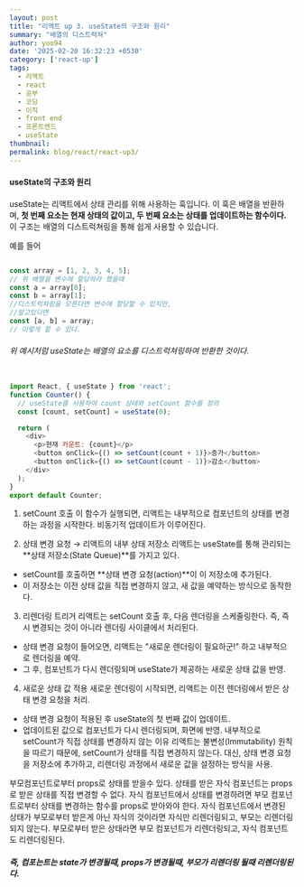 ```yaml
---
layout: post
title: "리액트 up 3. useState의 구조와 원리"
summary: "배열의 디스트럭쳐"
author: yoo94
date: '2025-02-20 16:32:23 +0530'
category: ['react-up']
tags:
  - 리액트
  - react
  - 공부
  - 코딩
  - 이직
  - front end
  - 프론트엔드
  - useState
thumbnail: 
permalink: blog/react/react-up3/
---
```


#### useState의 구조와 원리
useState는 리액트에서 상태 관리를 위해 사용하는 훅입니다.
이 훅은 배열을 반환하며, **첫 번째 요소는 현재 상태의 값이고, 두 번째 요소는 상태를 업데이트하는 함수이다.** 
이 구조는 배열의 디스트럭쳐링을 통해 쉽게 사용할 수 있습니다.

예를 들어
```js

const array = [1, 2, 3, 4, 5];
// 위 배열을 변수에 할당하라 했을때
const a = array[0];
const b = array[1];
//디스트럭쳐링을 모른다면 변수에 할당할 수 있지만,
//알고있다면
const [a, b] = array;
// 이렇게 할 수 있다.

```

###### 위 예시처럼 useState는 배열의 요소를 디스트럭쳐링하여 반환한 것이다.

```js

import React, { useState } from 'react';
function Counter() {
  // useState를 사용하여 count 상태와 setCount 함수를 정의
  const [count, setCount] = useState(0);

  return (
    <div>
      <p>현재 카운트: {count}</p>
      <button onClick={() => setCount(count + 1)}>증가</button>
      <button onClick={() => setCount(count - 1)}>감소</button>
    </div>
  );
}
export default Counter;
```

1. setCount 호출
이 함수가 실행되면, 리액트는 내부적으로 컴포넌트의 상태를 변경하는 과정을 시작한다. 비동기적 업데이트가 이루어진다.

2. 상태 변경 요청 → 리액트의 내부 상태 저장소
   리액트는 useState를 통해 관리되는 **상태 저장소(State Queue)**를 가지고 있다.
- setCount를 호출하면 **상태 변경 요청(action)**이 이 저장소에 추가된다.
- 이 저장소는 이전 상태 값을 직접 변경하지 않고, 새 값을 예약하는 방식으로 동작한다.

3. 리렌더링 트리거
   리액트는 setCount 호출 후, 다음 렌더링을 스케줄링한다. 즉, 즉시 변경되는 것이 아니라 렌더링 사이클에서 처리된다.
- 상태 변경 요청이 들어오면, 리액트는 "새로운 렌더링이 필요하군!" 하고 내부적으로 렌더링을 예약.
- 그 후, 컴포넌트가 다시 렌더링되며 useState가 제공하는 새로운 상태 값을 반영.

4. 새로운 상태 값 적용
   새로운 렌더링이 시작되면, 리액트는 이전 렌더링에서 받은 상태 변경 요청을 처리.
- 상태 변경 요청이 적용된 후 useState의 첫 번째 값이 업데이트.
- 업데이트된 값으로 컴포넌트가 다시 렌더링되며, 화면에 반영.
  내부적으로 setCount가 직접 상태를 변경하지 않는 이유
  리액트는 불변성(Immutability) 원칙을 따르기 때문에, setCount가 상태를 직접 변경하지 않는다.
  대신, 상태 변경 요청을 저장소에 추가하고, 리렌더링 과정에서 새로운 값을 설정하는 방식을 사용.

부모컴포넌트로부터 props로 상태를 받을수 있다. 상태를 받은 자식 컴포넌트는 props로 받은 상태를 직접 변경할 수 없다.
자식 컴포넌트에서 상태를 변경하려면 부모 컴포넌트로부터 상태를 변경하는 함수를 props로 받아와야 한다.
자식 컴포넌트에서 변경된 상태가 부모로부터 받은게 아닌 자식의 것이라면 자식만 리렌더링되고, 부모는 리렌더링되지 않는다.
부모로부터 받은 상태라면 부모 컴포넌트가 리렌더링되고, 자식 컴포넌트도 리렌더링된다.

##### 즉, 컴포는트는 state가 변경될때, props가 변경될때, 부모가 리렌더링 될때 리렌더링된다.